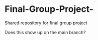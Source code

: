 # Final-Group-Project-
Shared repository for final group project

Does this show up on the main branch?
